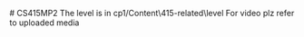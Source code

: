 #   C S 4 1 5 M P 2 
 The level is in cp1/Content\415-related\level
For video plz refer to uploaded media
 
